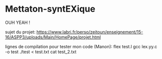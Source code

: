 # Mettaton-syntEXique
OUH YEAH !



sujet du projet: https://www.labri.fr/perso/zeitoun/enseignement/15-16/ASPP3/uploads/Main/HomePage/projet.html


lignes de compilation pour tester mon code (Manon):
  flex test.l
  gcc lex.yy.c -o test
  ./test < test.txt
  cat test_2.txt
